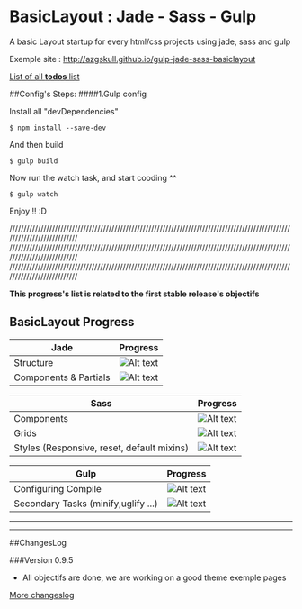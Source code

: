# BasicLayout : Jade - Sass - Gulp
A basic Layout startup for every html/css projects using jade, sass and gulp


Exemple site :
http://azgskull.github.io/gulp-jade-sass-basiclayout

[List of all **todos** list](notes/todo.md)

##Config's Steps:
####1.Gulp config

Install all "devDependencies"
```
$ npm install --save-dev
```

And then build
```
$ gulp build
```

Now run the watch task, and start cooding ^^
```
$ gulp watch
```
Enjoy !! :D


///////////////////////////////////////////////////////////////////////////////////////////////////////////////////////////
///////////////////////////////////////////////////////////////////////////////////////////////////////////////////////////
///////////////////////////////////////////////////////////////////////////////////////////////////////////////////////////

**This progress's list is related to the first stable release's objectifs**

## BasicLayout Progress
|   Jade                          |   Progress                                            |
| --------------------------------|:-----------------------------------------------------:|
| Structure                       |   ![Alt text](http://progressed.io/bar/100?title=done) |
| Components  & Partials          |   ![Alt text](http://progressed.io/bar/100?title=done) |

|  Sass                                           |  Progress                                             |
| ------------------------------------------------|:-----------------------------------------------------:|
| Components                                      |   ![Alt text](http://progressed.io/bar/100?title=done) |
| Grids                                           |   ![Alt text](http://progressed.io/bar/100?title=done)|
| Styles (Responsive, reset, default mixins)      |   ![Alt text](http://progressed.io/bar/100?title=done) |

|  Gulp                                           |  Progress                                             |
| ------------------------------------------------|:-----------------------------------------------------:|
| Configuring Compile                             |   ![Alt text](http://progressed.io/bar/100?title=done) |
| Secondary Tasks (minify,uglify ...)             |   ![Alt text](http://progressed.io/bar/100?title=done)|




_____________
_____________
##ChangesLog

###Version 0.9.5
* All objectifs are done, we are working on a good theme exemple pages

[More changeslog](notes/changeslog.md)
